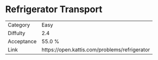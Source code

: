# Refrigerator Transport

<table>
    <tr>
        <td>Category</td>
        <td>Easy</td>
    </tr>
    <tr>
        <td>Diffulty</td>
        <td>2.4</td>
    </tr>
    <tr>
        <td>Acceptance</td>
        <td>55.0 %</td>
    </tr>
    <tr>
        <td>Link</td>
        <td>https://open.kattis.com/problems/refrigerator</td>
    </tr>
</table>